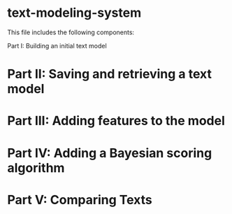# text-modeling-system
This file includes the following components: 

Part I: Building an initial text model
# Part II: Saving and retrieving a text model
# Part III: Adding features to the model
# Part IV: Adding a Bayesian scoring algorithm
# Part V: Comparing Texts

